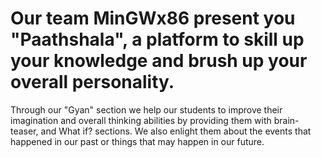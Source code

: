 # Our team MinGWx86 present you "Paathshala", a platform to skill up your knowledge and brush up your overall personality.

Through our "Gyan" section we help our students to improve their imagination and overall thinking abilities by providing them with brain-teaser, and What if? sections. We also enlight them about the events that happened in our past or things that may happen in our future.
